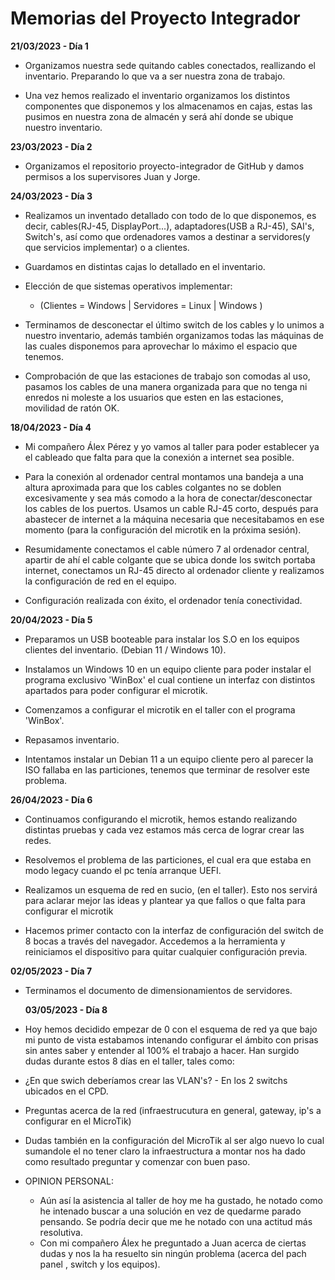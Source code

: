 # Memorias del Proyecto Integrador
**21/03/2023 - Día 1**
* Organizamos nuestra sede quitando cables conectados, reallizando el inventario. Preparando lo que va a ser nuestra zona de trabajo.

* Una vez hemos realizado el inventario organizamos los distintos componentes que disponemos y los almacenamos en cajas, estas las pusimos en nuestra zona de almacén y será ahí donde se ubique nuestro inventario.

**23/03/2023 - Día 2**
* Organizamos el repositorio proyecto-integrador de GitHub y damos permisos a los supervisores Juan y Jorge.

**24/03/2023  - Día 3**
* Realizamos un inventado detallado con todo de lo que disponemos, es decir, cables(RJ-45, DisplayPort...), adaptadores(USB a RJ-45), SAI's, Switch's, así  como que ordenadores vamos a destinar a servidores(y que servicios implementar) o a clientes. 

* Guardamos en distintas cajas lo detallado en el inventario.

* Elección de que sistemas operativos implementar:
  * (Clientes = Windows | Servidores = Linux | Windows ) 

* Terminamos de desconectar el último switch de los cables y lo unimos a nuestro inventario, además también organizamos todas las máquinas de las cuales disponemos para aprovechar lo máximo el espacio que tenemos.

* Comprobación de que las estaciones de trabajo son comodas al uso, pasamos los cables de una manera organizada para que no tenga ni enredos ni moleste a los usuarios que esten en las estaciones, movilidad de ratón OK.

**18/04/2023 - Día 4**
* Mi compañero Álex Pérez y yo vamos al taller para poder establecer ya el cableado que falta para que la conexión a internet sea posible.

* Para la conexión al ordenador central montamos una bandeja a una altura aproximada para que los cables colgantes no se doblen excesivamente y sea más comodo a la hora de conectar/desconectar los cables de los puertos. Usamos un cable RJ-45 corto, después para abastecer de internet a la máquina necesaria que necesitabamos en ese momento (para la configuración del microtik en la próxima sesión).  

* Resumidamente conectamos el cable número 7 al ordenador central, apartir de ahí el cable colgante que se ubica donde los switch portaba internet, conectamos un RJ-45 directo al ordenador cliente y realizamos la configuración de red en el equipo. 

* Configuración realizada con éxito, el ordenador tenía conectividad. 

**20/04/2023 - Día 5**
* Preparamos un USB booteable para instalar los S.O en los equipos clientes del inventario. (Debian 11 / Windows 10).

* Instalamos un Windows 10 en un equipo cliente para poder instalar el programa exclusivo 'WinBox' el cual contiene un interfaz con distintos apartados para poder configurar el microtik.

* Comenzamos a configurar el microtik en el taller con el programa 'WinBox'.

* Repasamos inventario.

* Intentamos instalar un Debian 11 a un equipo cliente pero al parecer la ISO fallaba en las particiones, tenemos que terminar de resolver este problema.

**26/04/2023 - Día 6**
* Continuamos configurando el microtik, hemos estando realizando distintas pruebas y cada vez estamos más cerca de lograr crear las redes.

* Resolvemos el problema de las particiones, el cual era que estaba en modo legacy cuando el pc tenía arranque UEFI.

* Realizamos un esquema de red en sucio, (en el taller). Esto nos servirá para aclarar mejor las ideas y plantear ya que fallos o que falta para configurar   el microtik

* Hacemos primer contacto con la interfaz de configuración del switch de 8 bocas a través del navegador. Accedemos a la herramienta y reiniciamos el dispositivo para quitar cualquier configuración previa.
  
**02/05/2023 - Día 7**
* Terminamos el documento de dimensionamientos de servidores.
  
  **03/05/2023 - Día 8**
* Hoy hemos decidido empezar de 0 con el esquema de red ya que bajo mi punto de vista estabamos intenando configurar el ámbito con prisas sin antes saber y entender al 100% el trabajo a hacer. Han surgido dudas durante estos 8 días en el taller, tales como: 
* ¿En que swich deberíamos crear las VLAN's? - En los 2 switchs ubicados en el CPD.

* Preguntas acerca de la red (infraestrucutura en general, gateway, ip's a configurar en el MicroTik)

* Dudas también en la configuración del MicroTik al ser algo nuevo lo cual sumandole el no tener claro la infraestructura a montar nos ha dado como resultado preguntar y comenzar con buen paso.

* OPINION PERSONAL:
  * Aún así la asistencia al taller de hoy me ha gustado, he notado como he intenado buscar a una solución en vez de quedarme parado pensando. Se podría     decir que me he notado con una actitud más resolutiva.
  * Con mi compañero Álex he preguntado a Juan acerca de ciertas dudas y nos la ha resuelto sin ningún problema (acerca del pach panel , switch y los equipos).
